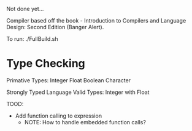 Not done yet...

Compiler based off the book - Introduction to Compilers and Language Design: Second Edition (Banger Alert).

To run: 
./FullBuild.sh


Type Checking
=============
Primative Types:
Integer
Float
Boolean
Character


Strongly Typed Language
Valid Types:
Integer with Float


TOOD:
- Add function calling to expression
    - NOTE: How to handle embedded function calls?
